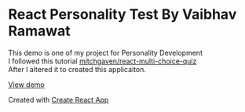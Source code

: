 # React Personality Test By Vaibhav Ramawat

This demo is one of my project for Personality Development<br>
I followed this tutorial [mitchgaven/react-multi-choice-quiz](https://mitchgavan.github.io/react-multi-choice-quiz/)<br>
After I altered it to created this applicaiton.



[View demo](https://personalitydevtest1.herokuapp.com/)

Created with [Create React App](https://github.com/facebookincubator/create-react-app)
